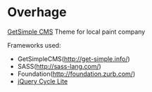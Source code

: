Overhage
========

[GetSimple CMS](http://get-simple.info/) Theme for local paint company

Frameworks used:
- GetSimpleCMS(http://get-simple.info/)
- SASS(http://sass-lang.com/)
- Foundation(http://foundation.zurb.com/)
- [jQuery Cycle Lite](http://www.malsup.com/jquery/cycle/lite/)
